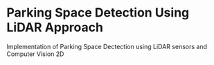 # Parking Space Detection Using LiDAR Approach

Implementation of Parking Space Dectection using LiDAR sensors and Computer Vision 2D